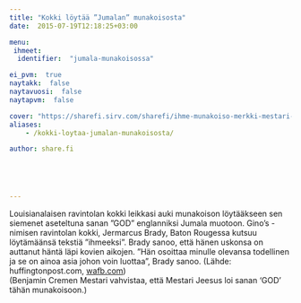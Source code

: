 ```yaml
---
title: "Kokki löytää ”Jumalan” munakoisosta"
date:  2015-07-19T12:18:25+03:00

menu:
 ihmeet:
  identifier:  "jumala-munakoisossa"

ei_pvm:  true
naytakk:  false
naytavuosi:  false
naytapvm:  false

cover: "https://sharefi.sirv.com/sharefi/ihme-munakoiso-merkki-mestari-jeesus-2014-09.jpg"
aliases:
    - /kokki-loytaa-jumalan-munakoisosta/

author: share.fi





---
```

<p class="alustus">Louisianalaisen ravintolan kokki leikkasi auki munakoison löytääkseen sen siemenet aseteltuna sanan ”GOD” englanniksi Jumala muotoon. Gino’s -nimisen ravintolan kokki, Jermarcus Brady, Baton Rougessa kutsuu löytämäänsä tekstiä ”ihmeeksi”. Brady sanoo, että hänen uskonsa on auttanut häntä läpi kovien aikojen. ”Hän osoittaa minulle olevansa todellinen ja se on ainoa asia johon voin luottaa”, Brady sanoo. (Lähde: huffingtonpost.com, <a href="//www.wafb.com/story/25966868/baton-rouge-restaurant-employee-finds-god-in-sliced-eggplant/" target="_blank" rel="nofollow">wafb.com</a>)<br />
(Benjamin Cremen Mestari vahvistaa, että Mestari Jeesus loi sanan ‘GOD’ tähän munakoisoon.)</p>